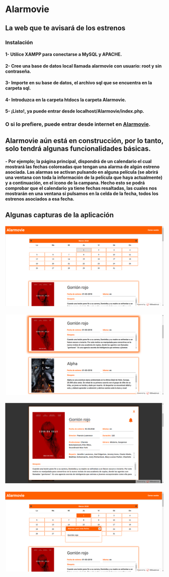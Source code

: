 # Alarmovie
## La web que te avisará de los estrenos

### Instalación
#### 1- Utilice XAMPP para conectarse a MySQL y APACHE.
#### 2- Cree una base de datos local llamada alarmovie con usuario: root y sin contraseña.
#### 3- Importe en su base de datos, el archivo sql que se encuentra en la carpeta sql.
#### 4- Introduzca en la carpeta htdocs la carpeta Alarmovie.
#### 5- ¡Listo!, ya puede entrar desde localhost/Alarmovie/index.php.

### O si lo prefiere, puede entrar desde internet en [Alarmovie](https://betalarmovie.000webhostapp.com/main.php).

## Alarmovie aún está en construcción, por lo tanto, solo tendrá algunas funcionalidades básicas.
#### - Por ejemplo; la página principal, dispondrá de un calendario el cual mostrará las fechas coloreadas que tengan una alarma de algún estreno asociada. Las alarmas se activan pulsando en alguna película (se abrirá una ventana con toda la información de la película que haya actualmente) y a continuación, en el icono de la campana. Hecho esto se podrá comprobar que el calendario ya tiene fechas resaltadas, las cuales nos mostrarán en una ventana si pulsamos en la celda de la fecha, todos los estrenos asociados a esa fecha.

## Algunas capturas de la aplicación

### ![](Alarmovie/img/alarmovie01.png)
### ![](Alarmovie/img/alarmovie02.png)
### ![](Alarmovie/img/alarmovie03.png)
### ![](Alarmovie/img/alarmovie04.png)
